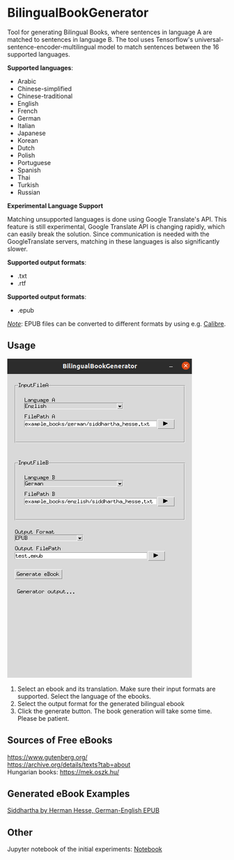 # BilingualBookGenerator

Tool for generating Bilingual Books, where sentences in language A are matched to sentences in language B. The tool uses Tensorflow's universal-sentence-encoder-multilingual model to match sentences between the 16 supported languages.

**Supported languages**:

* Arabic
* Chinese-simplified
* Chinese-traditional
* English
* French
* German
* Italian
* Japanese
* Korean
* Dutch
* Polish
* Portuguese
* Spanish
* Thai
* Turkish
* Russian

**Experimental Language Support**

Matching unsupported languages is done using Google Translate's API. This feature is still experimental, Google Translate API is changing rapidly, which can easily break the solution. Since communication is needed with the GoogleTranslate servers, matching in these languages is also significantly slower.

**Supported output formats**:
* .txt
* .rtf

**Supported output formats**:
* .epub

<ins>*Note*</ins>: EPUB files can be converted to different formats by using e.g. [Calibre](https://calibre-ebook.com/).

## Usage

![Screenshot](doc/screenshot.png)
1. Select an ebook and its translation. Make sure their input formats are supported. Select the language of the ebooks.
2. Select the output format for the generated bilingual ebook
3. Click the generate button. The book generation will take some time. Please be patient.

## Sources of Free eBooks<br>
https://www.gutenberg.org/<br>
https://archive.org/details/texts?tab=about<br>
Hungarian books: https://mek.oszk.hu/

## Generated eBook Examples

[Siddhartha by Herman Hesse, German-English EPUB](example_books/generated/siddhartha_hesse_de_en.epub)

## Other

Jupyter notebook of the initial experiments: [Notebook](experiments/BilingualBookGeneratorCleaned.ipynb)
